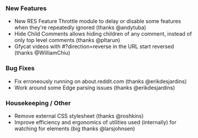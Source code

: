 
### New Features

- New RES Feature Throttle module to delay or disable some features when they're repeatedly ignored (thanks @andytuba)
- Hide Child Comments allows hiding children of any comment, instead of only top level comments (thanks @pltarun)
- Gfycat videos with #?direction=reverse in the URL start reversed (thanks @WilliamChiu)

### Bug Fixes

- Fix erroneously running on about.reddit.com (thanks @erikdesjardins)
- Work around some Edge parsing issues (thanks @erikdesjardins)

### Housekeeping / Other

- Remove external CSS stylesheet (thanks @roshkins)
- Improve efficiency and ergonomics of utilities used (internally) for watching for elements (big thanks @larsjohnsen)
